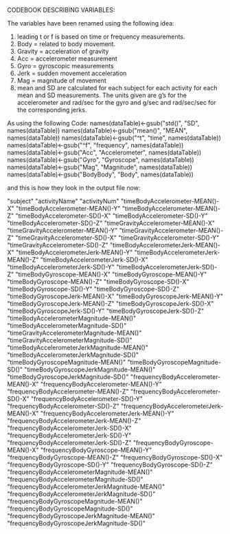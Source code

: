 CODEBOOK DESCRIBING VARIABLES:

The variables have been renamed using the following idea:

1.	leading t or f is based on time or frequency measurements.
2.	Body = related to body movement.
3.	Gravity = acceleration of gravity
4.	Acc = accelerometer measurement
5.	Gyro = gyroscopic measurements
6.	Jerk = sudden movement acceleration
7.	Mag = magnitude of movement
8.	mean and SD are calculated for each subject for each activity for each mean and SD measurements. The units given are g’s for the accelerometer and rad/sec for the gyro and g/sec and rad/sec/sec for the corresponding jerks.

As using the following Code:
names(dataTable)<-gsub("std()", "SD", names(dataTable))
names(dataTable)<-gsub("mean()", "MEAN", names(dataTable))
names(dataTable)<-gsub("^t", "time", names(dataTable))
names(dataTable)<-gsub("^f", "frequency", names(dataTable))
names(dataTable)<-gsub("Acc", "Accelerometer", names(dataTable))
names(dataTable)<-gsub("Gyro", "Gyroscope", names(dataTable))
names(dataTable)<-gsub("Mag", "Magnitude", names(dataTable))
names(dataTable)<-gsub("BodyBody", "Body", names(dataTable))

and this is how they look in the output file now:

"subject" "activityName" "activityNum" "timeBodyAccelerometer-MEAN()-X" "timeBodyAccelerometer-MEAN()-Y" "timeBodyAccelerometer-MEAN()-Z" "timeBodyAccelerometer-SD()-X" "timeBodyAccelerometer-SD()-Y" "timeBodyAccelerometer-SD()-Z" "timeGravityAccelerometer-MEAN()-X" "timeGravityAccelerometer-MEAN()-Y" "timeGravityAccelerometer-MEAN()-Z" "timeGravityAccelerometer-SD()-X" "timeGravityAccelerometer-SD()-Y" "timeGravityAccelerometer-SD()-Z" "timeBodyAccelerometerJerk-MEAN()-X" "timeBodyAccelerometerJerk-MEAN()-Y" "timeBodyAccelerometerJerk-MEAN()-Z" "timeBodyAccelerometerJerk-SD()-X" "timeBodyAccelerometerJerk-SD()-Y" "timeBodyAccelerometerJerk-SD()-Z" "timeBodyGyroscope-MEAN()-X" "timeBodyGyroscope-MEAN()-Y" "timeBodyGyroscope-MEAN()-Z" "timeBodyGyroscope-SD()-X" "timeBodyGyroscope-SD()-Y" "timeBodyGyroscope-SD()-Z" "timeBodyGyroscopeJerk-MEAN()-X" "timeBodyGyroscopeJerk-MEAN()-Y" "timeBodyGyroscopeJerk-MEAN()-Z" "timeBodyGyroscopeJerk-SD()-X" "timeBodyGyroscopeJerk-SD()-Y" "timeBodyGyroscopeJerk-SD()-Z" "timeBodyAccelerometerMagnitude-MEAN()" "timeBodyAccelerometerMagnitude-SD()" "timeGravityAccelerometerMagnitude-MEAN()" "timeGravityAccelerometerMagnitude-SD()" "timeBodyAccelerometerJerkMagnitude-MEAN()" "timeBodyAccelerometerJerkMagnitude-SD()" "timeBodyGyroscopeMagnitude-MEAN()" "timeBodyGyroscopeMagnitude-SD()" "timeBodyGyroscopeJerkMagnitude-MEAN()" "timeBodyGyroscopeJerkMagnitude-SD()" "frequencyBodyAccelerometer-MEAN()-X" "frequencyBodyAccelerometer-MEAN()-Y" "frequencyBodyAccelerometer-MEAN()-Z" "frequencyBodyAccelerometer-SD()-X" "frequencyBodyAccelerometer-SD()-Y" "frequencyBodyAccelerometer-SD()-Z" "frequencyBodyAccelerometerJerk-MEAN()-X" "frequencyBodyAccelerometerJerk-MEAN()-Y" "frequencyBodyAccelerometerJerk-MEAN()-Z" "frequencyBodyAccelerometerJerk-SD()-X" "frequencyBodyAccelerometerJerk-SD()-Y" "frequencyBodyAccelerometerJerk-SD()-Z" "frequencyBodyGyroscope-MEAN()-X" "frequencyBodyGyroscope-MEAN()-Y" "frequencyBodyGyroscope-MEAN()-Z" "frequencyBodyGyroscope-SD()-X" "frequencyBodyGyroscope-SD()-Y" "frequencyBodyGyroscope-SD()-Z" "frequencyBodyAccelerometerMagnitude-MEAN()" "frequencyBodyAccelerometerMagnitude-SD()" "frequencyBodyAccelerometerJerkMagnitude-MEAN()" "frequencyBodyAccelerometerJerkMagnitude-SD()" "frequencyBodyGyroscopeMagnitude-MEAN()" "frequencyBodyGyroscopeMagnitude-SD()" "frequencyBodyGyroscopeJerkMagnitude-MEAN()" "frequencyBodyGyroscopeJerkMagnitude-SD()"



